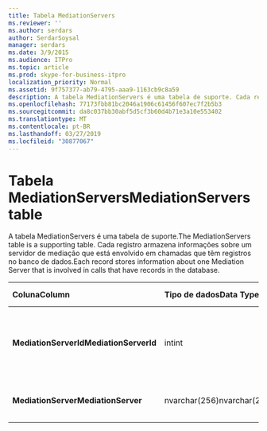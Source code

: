 ```yaml
---
title: Tabela MediationServers
ms.reviewer: ''
ms.author: serdars
author: SerdarSoysal
manager: serdars
ms.date: 3/9/2015
ms.audience: ITPro
ms.topic: article
ms.prod: skype-for-business-itpro
localization_priority: Normal
ms.assetid: 9f757377-ab79-4795-aaa9-1163cb9c8a59
description: A tabela MediationServers é uma tabela de suporte. Cada registro armazena informações sobre um servidor de mediação que está envolvido em chamadas que têm registros no banco de dados.
ms.openlocfilehash: 77173fbb81bc2046a1906c61456f607ec7f2b5b3
ms.sourcegitcommit: da8c037bb30abf5d5cf3b60d4b71e3a10e553402
ms.translationtype: MT
ms.contentlocale: pt-BR
ms.lasthandoff: 03/27/2019
ms.locfileid: "30877067"
---
```

# <a name="mediationservers-table"></a><span data-ttu-id="0f3f5-104">Tabela MediationServers</span><span class="sxs-lookup"><span data-stu-id="0f3f5-104">MediationServers table</span></span>
 
<span data-ttu-id="0f3f5-105">A tabela MediationServers é uma tabela de suporte.</span><span class="sxs-lookup"><span data-stu-id="0f3f5-105">The MediationServers table is a supporting table.</span></span> <span data-ttu-id="0f3f5-106">Cada registro armazena informações sobre um servidor de mediação que está envolvido em chamadas que têm registros no banco de dados.</span><span class="sxs-lookup"><span data-stu-id="0f3f5-106">Each record stores information about one Mediation Server that is involved in calls that have records in the database.</span></span>
  
|<span data-ttu-id="0f3f5-107">**Coluna**</span><span class="sxs-lookup"><span data-stu-id="0f3f5-107">**Column**</span></span>|<span data-ttu-id="0f3f5-108">**Tipo de dados**</span><span class="sxs-lookup"><span data-stu-id="0f3f5-108">**Data Type**</span></span>|<span data-ttu-id="0f3f5-109">**Chave/índice**</span><span class="sxs-lookup"><span data-stu-id="0f3f5-109">**Key/Index**</span></span>|<span data-ttu-id="0f3f5-110">**Detalhes**</span><span class="sxs-lookup"><span data-stu-id="0f3f5-110">**Details**</span></span>|
|:-----|:-----|:-----|:-----|
|<span data-ttu-id="0f3f5-111">**MediationServerId**</span><span class="sxs-lookup"><span data-stu-id="0f3f5-111">**MediationServerId**</span></span> <br/> |<span data-ttu-id="0f3f5-112">int</span><span class="sxs-lookup"><span data-stu-id="0f3f5-112">int</span></span>  <br/> |<span data-ttu-id="0f3f5-113">Primária</span><span class="sxs-lookup"><span data-stu-id="0f3f5-113">Primary</span></span>  <br/> |<span data-ttu-id="0f3f5-114">Número exclusivo que identifica este servidor de mediação.</span><span class="sxs-lookup"><span data-stu-id="0f3f5-114">Unique number identifying this Mediation Server.</span></span>  <br/> |
|<span data-ttu-id="0f3f5-115">**MediationServer**</span><span class="sxs-lookup"><span data-stu-id="0f3f5-115">**MediationServer**</span></span> <br/> |<span data-ttu-id="0f3f5-116">nvarchar(256)</span><span class="sxs-lookup"><span data-stu-id="0f3f5-116">nvarchar(256)</span></span>  <br/> | <br/> |<span data-ttu-id="0f3f5-117">Nome do servidor de mediação.</span><span class="sxs-lookup"><span data-stu-id="0f3f5-117">Mediation Server name.</span></span>  <br/> |
   

